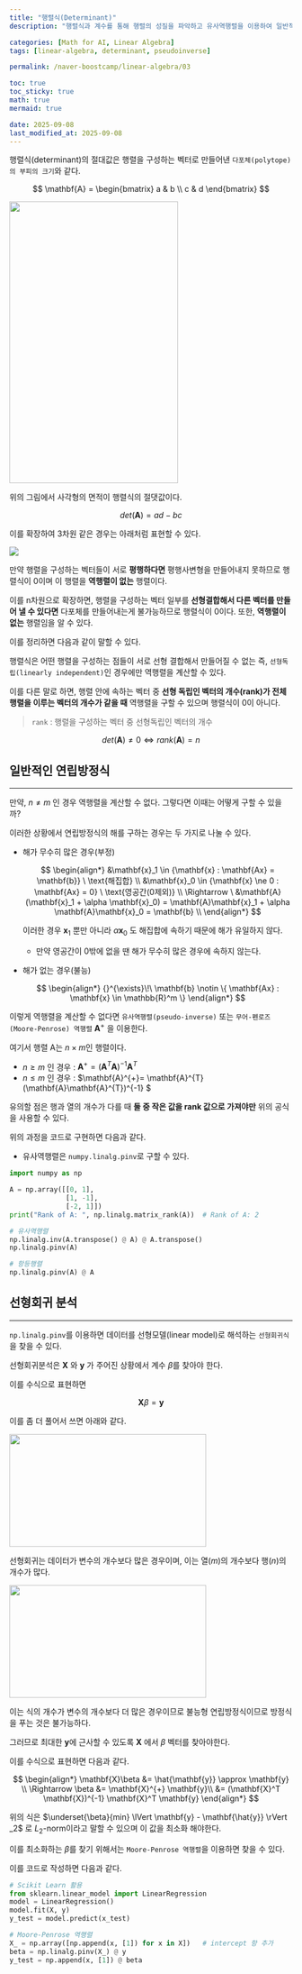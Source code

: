 ```yaml
---
title: "행렬식(Determinant)"
description: "행렬식과 계수를 통해 행렬의 성질을 파악하고 유사역행렬을 이용하여 일반적인 연립방정식과 선형회귀 분석 문제를 해결하는 과정을 정리한 포스트입니다."

categories: [Math for AI, Linear Algebra]
tags: [linear-algebra, determinant, pseudoinverse]

permalink: /naver-boostcamp/linear-algebra/03

toc: true
toc_sticky: true
math: true
mermaid: true

date: 2025-09-08
last_modified_at: 2025-09-08
---
```


행렬식(determinant)의 절대값은 행렬을 구성하는 벡터로 만들어낸 `다포체(polytope)의 부피의 크기`와 같다.

$$
\mathbf{A} = \begin{bmatrix}
a & b \\
c & d
\end{bmatrix} 
$$

<img src="https://blogger.googleusercontent.com/img/b/R29vZ2xl/AVvXsEgwvh325LUC35qBOvI6bnCnyKYpzH4l-JtoZMCZkQm1f0U7T5zj5ywwE5OP2LgBDz6eE2DqSY23QOyXeh_Gop70dVG7zg2HDirZJd0BayINeMNiYt3IpUvz-r_YbM0420B900_GYdNLlrek/w1200-h630-p-k-no-nu/500px-Area_parallellogram_as_determinant.svg.png" width="300" height="500">

위의 그림에서 사각형의 면적이 행렬식의 절댓값이다.

$$
det(\mathbf{A}) = ad - bc
$$

이를 확장하여 3차원 같은 경우는 아래처럼 표현할 수 있다.

<img src="https://blogger.googleusercontent.com/img/b/R29vZ2xl/AVvXsEj-GrqK_bLwQ92HhNKnsz8HctkGKdWiZtUeyaJgyK_01ZXzg4bSRGl_4eVpHjVA3YzkXpcRegYXcFC0_q5sIoNEG2msOlQv89oJfPhTNtCxNustFY6f-mFFkKpTlS4BwIL9NfvhqG5R0cwU/s280/500px-Determinant_parallelepiped.svg.png">

만약 행렬을 구성하는 벡터들이 서로 **평행하다면** 평행사변형을 만들어내지 못하므로 행렬식이 0이며 이 행렬을 **역행렬이 없는** 행렬이다.

이를 n차원으로 확장하면, 행렬을 구성하는 벡터 일부를 **선형결합해서 다른 벡터를 만들어 낼 수 있다면** 다포체를 만들어내는게 불가능하므로 행렬식이 0이다. 또한, **역행렬이 없는** 행렬임을 알 수 있다.


이를 정리하면 다음과 같이 말할 수 있다.

행렬식은 어떤 행렬을 구성하는 점들이 서로 선형 결합해서 만들어질 수 없는 즉, `선형독립(linearly independent)`인 경우에만 역행렬을 계산할 수 있다.

이를 다른 말로 하면, 행렬 안에 속하는 벡터 중 **선형 독립인 벡터의 개수(rank)가 전체 행렬을 이루는 벡터의 개수가 같을 때** 역행렬을 구할 수 있으며 행렬식이 0이 아니다.

> `rank` : 행렬을 구성하는 벡터 중 선형독립인 벡터의 개수 <br>

$$
det(\mathbf{A}) \ne 0 \iff rank(\mathbf{A}) = n
$$

## 일반적인 연립방정식
-----------

만약, $n \ne m$ 인 경우 역행렬을 계산할 수 없다. 그렇다면 이때는 어떻게 구할 수 있을까?

이러한 상황에서 연립방정식의 해를 구하는 경우는 두 가지로 나눌 수 있다.

- 해가 무수히 많은 경우(부정)
    
    $$
    \begin{align*}
    &\mathbf{x}_1 \in {\mathbf{x} : \mathbf{Ax} = \mathbf{b}} \ \text{해집합} \\
    &\mathbf{x}_0 \in {\mathbf{x} \ne 0 : \mathbf{Ax} = 0} \ \text{영공간(0제외)} \\
    \Rightarrow \ &\mathbf{A}(\mathbf{x}_1 + \alpha \mathbf{x}_0) = \mathbf{A}\mathbf{x}_1 + \alpha \mathbf{A}\mathbf{x}_0 = \mathbf{b} \\
    \end{align*}
    $$

    이러한 경우 $\mathbf{x}_1$ 뿐만 아니라 $\alpha\mathbf{x}_0$ 도 해집합에 속하기 때문에 해가 유일하지 않다. 

    - 만약 영공간이 0밖에 없을 땐 해가 무수히 많은 경우에 속하지 않는다.

- 해가 없는 경우(불능)

    $$
    \begin{align*}
    {}^{\exists}\!\ \mathbf{b} \notin \{ \mathbf{Ax} : \mathbf{x} \in \mathbb{R}^m \}
    \end{align*}
    $$

이렇게 역행렬을 계산할 수 없다면 `유사역행렬(pseudo-inverse)` 또는 `무어-펜로즈(Moore-Penrose) 역행렬` $\mathbf{A}^{+}$ 을 이용한다.

여기서 행렬 A는 $n \times m$인 행렬이다.

- $n \ge m$ 인 경우 : $\mathbf{A}^{+}= (\mathbf{A}^T \mathbf{A})^{-1} \mathbf{A}^{T}$
- $n \le m$ 인 경우 : $\mathbf{A}^{+}= \mathbf{A}^{T}(\mathbf{A}\mathbf{A}^{T})^{-1} $

유의할 점은 행과 열의 개수가 다를 때 **둘 중 작은 값을 rank 값으로 가져야만** 위의 공식을 사용할 수 있다. 

위의 과정을 코드로 구현하면 다음과 같다.

- 유사역행렬은 `numpy.linalg.pinv`로 구할 수 있다.

```python
import numpy as np

A = np.array([[0, 1],
              [1, -1],
              [-2, 1]])
print("Rank of A: ", np.linalg.matrix_rank(A))  # Rank of A: 2

# 유사역행렬
np.linalg.inv(A.transpose() @ A) @ A.transpose()
np.linalg.pinv(A)

# 항등행렬
np.linalg.pinv(A) @ A
```

## 선형회귀 분석
-----------

`np.linalg.pinv`를 이용하면 데이터를 선형모델(linear model)로 해석하는 `선형회귀식`을 찾을 수 있다.

선형회귀분석은 $\mathbf{X}$ 와 $\mathbf{y}$ 가 주어진 상황에서 계수 $\beta$를 찾아야 한다.

이를 수식으로 표현하면 

$$
\mathbf{X}\beta = \mathbf{y}
$$

이를 좀 더 풀어서 쓰면 아래와 같다.

<img src="https://images.velog.io/images/recoder/post/09f7929a-7561-4e27-aaf7-351c2b056e50/image.png" height="200" width="350">

선형회귀는 데이터가 변수의 개수보다 많은 경우이며, 이는 열($m$)의 개수보다 행($n$)의 개수가 많다.

<img src="https://images.velog.io/images/recoder/post/a9c7e0e7-0d97-4831-87e2-99fc671172b1/image.png" height="200" width="350">

이는 식의 개수가 변수의 개수보다 더 많은 경우이므로 불능형 연립방정식이므로 방정식을 푸는 것은 불가능하다.

그러므로 최대한 $\mathbf{y}$에 근사할 수 있도록 $\mathbf{X}$ 에서 $\beta$ 벡터를 찾아야한다.

이를 수식으로 표현하면 다음과 같다.

$$
\begin{align*}
\mathbf{X}\beta &= \hat{\mathbf{y}} \approx \mathbf{y} \\ 
\Rightarrow \beta &= \mathbf{X}^{+} \mathbf{y}\\
&= (\mathbf{X}^T \mathbf{X})^{-1} \mathbf{X}^T \mathbf{y}
\end{align*}
$$

위의 식은 $\underset{\beta}{min} \lVert \mathbf{y} - \mathbf{\hat{y}} \rVert _2$ 로 $L_2$-norm이라고 말할 수 있으며 이 값을 최소화 해야한다.

이를 최소화하는 $\beta$를 찾기 위해서는 `Moore-Penrose 역행렬`을 이용하면 찾을 수 있다.

이를 코드로 작성하면 다음과 같다.

```python
# Scikit Learn 활용
from sklearn.linear_model import LinearRegression
model = LinearRegression()
model.fit(X, y)
y_test = model.predict(x_test)

# Moore-Penrose 역행렬
X_ = np.array([np.append(x, [1]) for x in X])   # intercept 항 추가
beta = np.linalg.pinv(X_) @ y
y_test = np.append(x, [1]) @ beta
```



